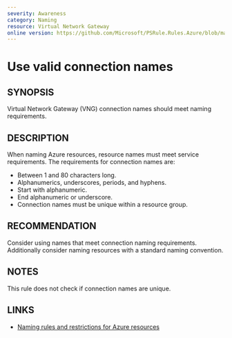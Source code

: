 ```yaml
---
severity: Awareness
category: Naming
resource: Virtual Network Gateway
online version: https://github.com/Microsoft/PSRule.Rules.Azure/blob/main/docs/rules/en/Azure.VNG.ConnectionName.md
---
```


# Use valid connection names

## SYNOPSIS

Virtual Network Gateway (VNG) connection names should meet naming requirements.

## DESCRIPTION

When naming Azure resources, resource names must meet service requirements.
The requirements for connection names are:

- Between 1 and 80 characters long.
- Alphanumerics, underscores, periods, and hyphens.
- Start with alphanumeric.
- End alphanumeric or underscore.
- Connection names must be unique within a resource group.

## RECOMMENDATION

Consider using names that meet connection naming requirements.
Additionally consider naming resources with a standard naming convention.

## NOTES

This rule does not check if connection names are unique.

## LINKS

- [Naming rules and restrictions for Azure resources](https://docs.microsoft.com/en-us/azure/azure-resource-manager/management/resource-name-rules)
